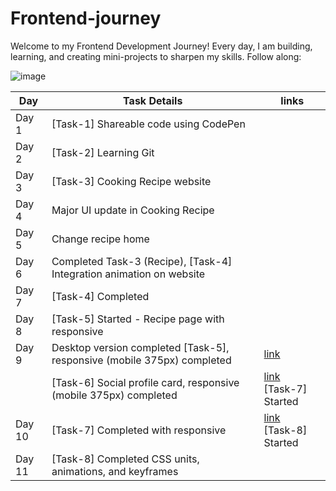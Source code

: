 # Frontend-journey

Welcome to my Frontend Development Journey!
Every day, I am building, learning, and creating mini-projects to sharpen my skills. Follow along:

![image](https://miro.medium.com/v2/resize:fit:1200/1*wyD85EwqNQuJqjqbfZj4Xg.jpeg)

| Day    | Task Details | links  |
|--------|--------------|--------|
| Day 1  | [Task-1] Shareable code using CodePen |
| Day 2  | [Task-2]  Learning Git |
| Day 3  | [Task-3] Cooking Recipe website |
| Day 4  | Major UI update in Cooking Recipe |
| Day 5  | Change recipe home |
| Day 6  | Completed Task-3 (Recipe), [Task-4] Integration animation on website |
| Day 7  | [Task-4] Completed |
| Day 8  | [Task-5] Started - Recipe page with responsive |
| Day 9  | Desktop version completed [Task-5], responsive (mobile 375px) completed | [link](https://dravid-cooking-recipe.netlify.app/)|
                |[Task-6] Social profile card, responsive (mobile 375px) completed | [link](https://dravid-social-profile-card.netlify.app/)<br>[Task-7] Started |
| Day 10 | [Task-7] Completed with responsive |[link](https://dravid-product-card.netlify.app/)<br>[Task-8] Started |
| Day 11 | [Task-8] Completed CSS units, animations, and keyframes |

